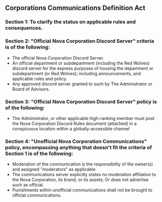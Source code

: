 ## Corporations Communications Definition Act

### Section 1: To clarify the status on applicable rules and consequences.

### Section 2: "Official Nova Corporation Discord Server" criteria is of the following:
* The official Nova Corporation Discord Server.
* An official department or subdepartment (including the Red Wolves) discord server for the express purposes of housing the department or subdepartment (or Red Wolves); including announcements, and applicable rules and policy.
* Any approved discord server granted to such by The Administrator or Board of Advisors.

### Section 3: "Official Nova Corporation Discord Server" policy is of the following:
* The Administrator, or other applicable high-ranking member must post the Nova Corporation Discord Rules document (attached) in a conspicuous location within a globally-accessible channel

### Section 4: "Unofficial Nova Corporation Communications" policy, encompassing anything that doesn't fit the criteria of Section 1 is of the following:
* Moderation of the communication is the responsibility of the owner(s) and assigned "moderators" as applicable
* The communications server explicitly states no moderation affiliation to the Nova Corporation, its brand, or its assets; Or does not advertise such as official.
* Punishments within unofficial communications shall not be brought to official communications.
